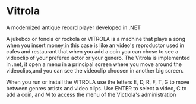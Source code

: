 # Vitrola
A modernized antique record player developed in .NET

A jukebox or fonola or rockola or VITROLA is a machine that plays a song when you insert money,in this case is like an video's reproductor used in cafes and restaurant that when you add a coin you can chose to see a videoclip of your prefered actor or your genero. The Vitrola is implemented in .net, it open a menu in a principal screen where you move around the videoclips,and you can see the videoclip choosen in another big screen.

When you run or install the VITROLA use the letters E, D, R, F, T, G to move between genres artists and video clips. Use ENTER to select a video, C to add a coin, and M to access the menu of the Victrola's administration
